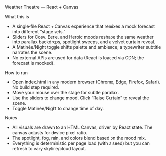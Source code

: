 Weather Theatre — React + Canvas

What this is
- A single‑file React + Canvas experience that remixes a mock forecast into different “stage sets.”
- Sliders for Cosy, Eerie, and Heroic moods reshape the same weather into parallax backdrops, spotlight sweeps, and a velvet curtain reveal.
- A Matinée/Night toggle shifts palette and ambience; a typewriter subtitle narrates the scene.
- No external APIs are used for data (React is loaded via CDN; the forecast is mocked).

How to run
- Open index.html in any modern browser (Chrome, Edge, Firefox, Safari). No build step required.
- Move your mouse over the stage for subtle parallax.
- Use the sliders to change mood. Click “Raise Curtain” to reveal the scene.
- Toggle Matinée/Night to change time of day.

Notes
- All visuals are drawn to an HTML Canvas, driven by React state. The canvas adjusts for device pixel ratio.
- The spotlight, fog, rain, and colors blend based on the mood mix.
- Everything is deterministic per page load (with a seed) but you can refresh to vary skyline/cloud layout.

